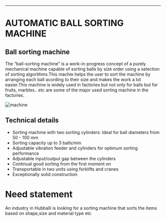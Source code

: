 
***
# AUTOMATIC BALL SORTING MACHINE
## Ball sorting machine
The “ball-sorting machine” is a work-in-progress concept of a purely mechanical machine capable of sorting balls by size order using a selection of sorting algorithms.This machie helps the user to sort the machine by arranging each ball acording to their size and makes the work a lot easier.This machine is widely used in factories but not only for balls but for fruits, marbles.. etc are some of the major used sorting machine in the factories. 


![machine](https://lh3.googleusercontent.com/proxy/yW0FyLXPeqxwKlr3SQCMRdbjGh3LsmEX9jJePdyrJoHp9rWP7GPR-eItEE0qCsy2oxAipKNuy6FKaEv1yGBj3kVBi6_tVmQ5jI3ziH7OdMp4OUMee8H9i6TnL0E)
## Technical details 
* Sorting machine with two sorting cylinders: Ideal for ball diameters from 50 - 100 mm
* Sorting capacity up to 3 balls/min
* Adjustable vibration feeder and cylinders for optimum sorting performance
* Adjustable input/output gap between the cylinders
* Continual good sorting from the first moment on
* Transportable in two units using forklifts and cranes 
* Exceptionally solid construction


# Need statement
An industry in Hubballi is looking for a sorting machine that sorts the items based on shape,size and material type etc